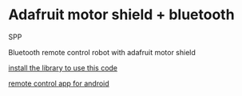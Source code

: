 # Adafruit motor shield  + bluetooth
 SPP

Bluetooth remote control robot with adafruit motor shield


[install the library to use this code](https://github.com/adafruit/Adafruit-Motor-Shield-library)


[remote control app for android](https://github.com/MaxsonCM/JoystickLinvor)

